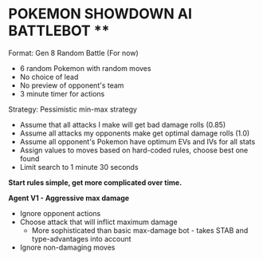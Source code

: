 # POKEMON SHOWDOWN AI BATTLEBOT ** 

Format: Gen 8 Random Battle (For now)
* 6 random Pokemon with random moves
* No choice of lead
* No preview of opponent's team
* 3 minute timer for actions

Strategy: 
Pessimistic min-max strategy
* Assume that all attacks I make will get bad damage rolls (0.85)
* Assume all attacks my opponents make get optimal damage rolls (1.0) 
* Assume all opponent's Pokemon have optimum EVs and IVs for all stats
* Assign values to moves based on hard-coded rules, choose best one found 
* Limit search to 1 minute 30 seconds

**Start rules simple, get more complicated over time.**

**Agent V1 - Aggressive max damage**
* Ignore opponent actions
* Choose attack that will inflict maximum damage
	* More sophisticated than basic max-damage bot - takes STAB and type-advantages into account
* Ignore non-damaging moves
